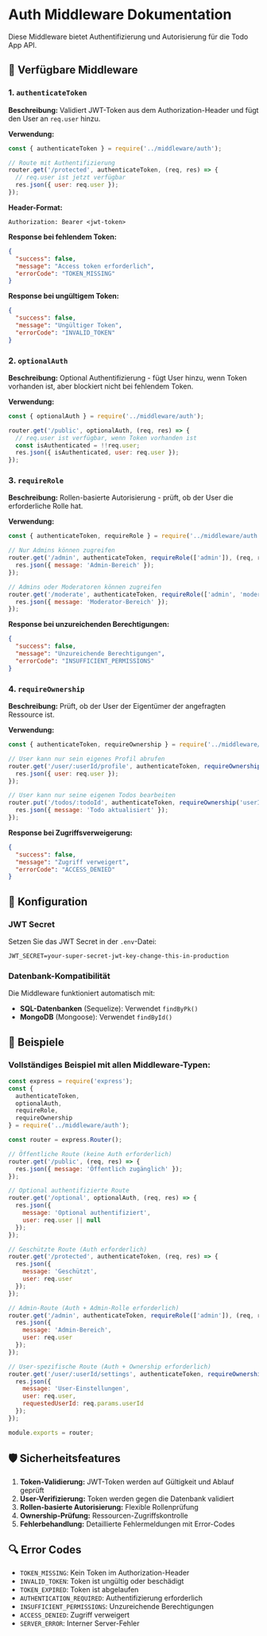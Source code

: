 # Auth Middleware Dokumentation

Diese Middleware bietet Authentifizierung und Autorisierung für die Todo App API.

## 🚀 Verfügbare Middleware

### 1. `authenticateToken`

**Beschreibung:** Validiert JWT-Token aus dem Authorization-Header und fügt den User an `req.user` hinzu.

**Verwendung:**
```javascript
const { authenticateToken } = require('../middleware/auth');

// Route mit Authentifizierung
router.get('/protected', authenticateToken, (req, res) => {
  // req.user ist jetzt verfügbar
  res.json({ user: req.user });
});
```

**Header-Format:**
```
Authorization: Bearer <jwt-token>
```

**Response bei fehlendem Token:**
```json
{
  "success": false,
  "message": "Access token erforderlich",
  "errorCode": "TOKEN_MISSING"
}
```

**Response bei ungültigem Token:**
```json
{
  "success": false,
  "message": "Ungültiger Token",
  "errorCode": "INVALID_TOKEN"
}
```

### 2. `optionalAuth`

**Beschreibung:** Optional Authentifizierung - fügt User hinzu, wenn Token vorhanden ist, aber blockiert nicht bei fehlendem Token.

**Verwendung:**
```javascript
const { optionalAuth } = require('../middleware/auth');

router.get('/public', optionalAuth, (req, res) => {
  // req.user ist verfügbar, wenn Token vorhanden ist
  const isAuthenticated = !!req.user;
  res.json({ isAuthenticated, user: req.user });
});
```

### 3. `requireRole`

**Beschreibung:** Rollen-basierte Autorisierung - prüft, ob der User die erforderliche Rolle hat.

**Verwendung:**
```javascript
const { authenticateToken, requireRole } = require('../middleware/auth');

// Nur Admins können zugreifen
router.get('/admin', authenticateToken, requireRole(['admin']), (req, res) => {
  res.json({ message: 'Admin-Bereich' });
});

// Admins oder Moderatoren können zugreifen
router.get('/moderate', authenticateToken, requireRole(['admin', 'moderator']), (req, res) => {
  res.json({ message: 'Moderator-Bereich' });
});
```

**Response bei unzureichenden Berechtigungen:**
```json
{
  "success": false,
  "message": "Unzureichende Berechtigungen",
  "errorCode": "INSUFFICIENT_PERMISSIONS"
}
```

### 4. `requireOwnership`

**Beschreibung:** Prüft, ob der User der Eigentümer der angefragten Ressource ist.

**Verwendung:**
```javascript
const { authenticateToken, requireOwnership } = require('../middleware/auth');

// User kann nur sein eigenes Profil abrufen
router.get('/user/:userId/profile', authenticateToken, requireOwnership('userId'), (req, res) => {
  res.json({ user: req.user });
});

// User kann nur seine eigenen Todos bearbeiten
router.put('/todos/:todoId', authenticateToken, requireOwnership('userId'), (req, res) => {
  res.json({ message: 'Todo aktualisiert' });
});
```

**Response bei Zugriffsverweigerung:**
```json
{
  "success": false,
  "message": "Zugriff verweigert",
  "errorCode": "ACCESS_DENIED"
}
```

## 🔧 Konfiguration

### JWT Secret
Setzen Sie das JWT Secret in der `.env`-Datei:
```env
JWT_SECRET=your-super-secret-jwt-key-change-this-in-production
```

### Datenbank-Kompatibilität
Die Middleware funktioniert automatisch mit:
- **SQL-Datenbanken** (Sequelize): Verwendet `findByPk()`
- **MongoDB** (Mongoose): Verwendet `findById()`

## 📝 Beispiele

### Vollständiges Beispiel mit allen Middleware-Typen:
```javascript
const express = require('express');
const { 
  authenticateToken, 
  optionalAuth, 
  requireRole, 
  requireOwnership 
} = require('../middleware/auth');

const router = express.Router();

// Öffentliche Route (keine Auth erforderlich)
router.get('/public', (req, res) => {
  res.json({ message: 'Öffentlich zugänglich' });
});

// Optional authentifizierte Route
router.get('/optional', optionalAuth, (req, res) => {
  res.json({ 
    message: 'Optional authentifiziert',
    user: req.user || null 
  });
});

// Geschützte Route (Auth erforderlich)
router.get('/protected', authenticateToken, (req, res) => {
  res.json({ 
    message: 'Geschützt',
    user: req.user 
  });
});

// Admin-Route (Auth + Admin-Rolle erforderlich)
router.get('/admin', authenticateToken, requireRole(['admin']), (req, res) => {
  res.json({ 
    message: 'Admin-Bereich',
    user: req.user 
  });
});

// User-spezifische Route (Auth + Ownership erforderlich)
router.get('/user/:userId/settings', authenticateToken, requireOwnership('userId'), (req, res) => {
  res.json({ 
    message: 'User-Einstellungen',
    user: req.user,
    requestedUserId: req.params.userId 
  });
});

module.exports = router;
```

## 🛡️ Sicherheitsfeatures

1. **Token-Validierung:** JWT-Token werden auf Gültigkeit und Ablauf geprüft
2. **User-Verifizierung:** Token werden gegen die Datenbank validiert
3. **Rollen-basierte Autorisierung:** Flexible Rollenprüfung
4. **Ownership-Prüfung:** Ressourcen-Zugriffskontrolle
5. **Fehlerbehandlung:** Detaillierte Fehlermeldungen mit Error-Codes

## 🔍 Error Codes

- `TOKEN_MISSING`: Kein Token im Authorization-Header
- `INVALID_TOKEN`: Token ist ungültig oder beschädigt
- `TOKEN_EXPIRED`: Token ist abgelaufen
- `AUTHENTICATION_REQUIRED`: Authentifizierung erforderlich
- `INSUFFICIENT_PERMISSIONS`: Unzureichende Berechtigungen
- `ACCESS_DENIED`: Zugriff verweigert
- `SERVER_ERROR`: Interner Server-Fehler
